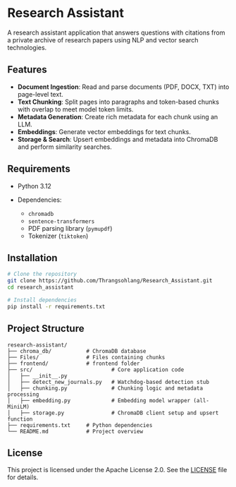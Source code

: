 # Research Assistant

A research assistant application that answers questions with citations from a private archive of research papers using NLP and vector search technologies.

## Features

* **Document Ingestion**: Read and parse documents (PDF, DOCX, TXT) into page-level text.
* **Text Chunking**: Split pages into paragraphs and token-based chunks with overlap to meet model token limits.
* **Metadata Generation**: Create rich metadata for each chunk using an LLM.
* **Embeddings**: Generate vector embeddings for text chunks.
* **Storage & Search**: Upsert embeddings and metadata into ChromaDB and perform similarity searches.

## Requirements

* Python 3.12
* Dependencies:

  * `chromadb`
  * `sentence-transformers` 
  * PDF parsing library (`pymupdf`)
  * Tokenizer (`tiktoken`)

## Installation

```bash
# Clone the repository
git clone https://github.com/Thrangsohlang/Research_Assistant.git
cd research_assistant

# Install dependencies
pip install -r requirements.txt
```

## Project Structure

```
research-assistant/
├── chroma_db/           # ChromaDB database
├── Files/               # Files containing chunks
├── frontend/            # frontend folder
├── src/                         # Core application code
│   ├── __init__.py
│   ├── detect_new_journals.py   # Watchdog-based detection stub
│   ├── chunking.py              # Chunking logic and metadata processing
│   ├── embedding.py             # Embedding model wrapper (all-MiniLM)
│   ├── storage.py               # ChromaDB client setup and upsert function
├── requirements.txt     # Python dependencies
└── README.md            # Project overview
```


## License

This project is licensed under the Apache License 2.0. See the [LICENSE](./LICENSE) file for details.

